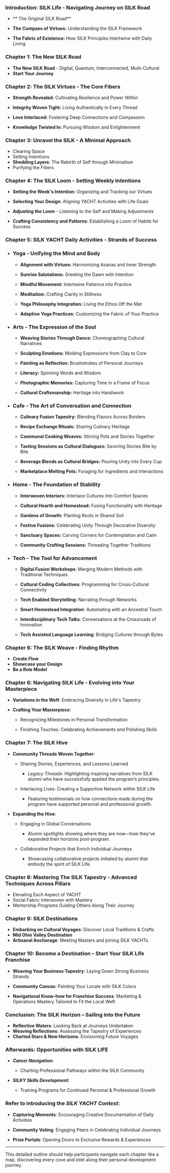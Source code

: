 
### Introduction: SILK Life - Navigating Journey on SILK Road

- ** The Original SILK Road**

- **The Compass of Virtues:** Understanding the SILK Framework

- **The Fabric of Existence:** How SILK Principles Intertwine with Daily Living

### Chapter 1: The New SILK Road
  
  - **The New SILK Road** - Digital, Quantum, Interconnected, Multi-Cultural
  - **Start Your Journey**

### Chapter 2: The SILK Virtues - The Core Fibers

- **Strength Revealed:** Cultivating Resilience and Power Within

- **Integrity Woven Tight:** Living Authentically in Every Thread

- **Love Interlaced:** Fostering Deep Connections and Compassion

- **Knowledge Twisted In:** Pursuing Wisdom and Enlightenment

### Chapter 3: Unravel the SILK - A Minimal Approach
- Clearing Space
- Setting Intentions
- **Shedding Layers**: The Rebirth of Self through Minimalism
- Purifying the Fibers

### Chapter 4: The SILK Loom - Setting Weekly Intentions

- **Setting the Week's Intention:** Organizing and Tracking our Virtues

- **Selecting Your Design**: Aligning YACHT Activities with Life Goals

- **Adjusting the Loom** - Listening to the Self and Making Adjustments

- **Crafting Consistency and Patterns**: Establishing a Loom of Habits for Success

### Chapter 5: SILK YACHT Daily Activities - Strands of Success

- ### Yoga - Unifying the Mind and Body

     - **Alignment with Virtues:** Harmonizing Asanas and Inner Strength

     - **Sunrise Salutations:** Greeting the Dawn with Intention

     - **Mindful Movement:** Intertwine Patience into Practice

     - **Meditation:** Crafting Clarity in Stillness

     - **Yoga Philosophy Integration:** Living the Ethos Off the Mat

     - **Adaptive Yoga Practices:** Customizing the Fabric of Your Practice

- ### Arts - The Expression of the Soul

     - **Weaving Stories Through Dance:** Choreographing Cultural Narratives

     - **Sculpting Emotions:** Molding Expressions from Clay to Core

     - **Painting as Reflection:** Brushstrokes of Personal Journeys

     - **Literacy:** Spinning Words and Wisdom

     - **Photographic Memories:** Capturing Time in a Frame of Focus

     - **Cultural Craftsmanship:** Heritage into Handiwork

- ### Cafe - The Art of Conversation and Connection

     - **Culinary Fusion Tapestry:** Blending Flavors Across Borders

     - **Recipe Exchange Rituals:** Sharing Culinary Heritage

     - **Communal Cooking Weaves:** Stirring Pots and Stories Together

     - **Tasting Sessions as Cultural Dialogues:** Savoring Stories Bite by Bite

     - **Beverage Blends as Cultural Bridges:** Pouring Unity into Every Cup

     - **Marketplace Melting Pots:** Foraging for Ingredients and Interactions

- ### Home - The Foundation of Stability

     - **Interwoven Interiors:** Interlace Cultures into Comfort Spaces

     - **Cultural Hearth and Homestead:** Fusing Functionality with Heritage

     - **Gardens of Growth:** Planting Roots in Shared Soil

     - **Festive Fusions:** Celebrating Unity Through Decorative Diversity

     - **Sanctuary Spaces:** Carving Corners for Contemplation and Calm

     - **Community Crafting Sessions:** Threading Together Traditions

- ### Tech - The Tool for Advancement

     - **Digital Fusion Workshops**: Merging Modern Methods with Traditional Techniques

     - **Cultural Coding Collectives**: Programming for Cross-Cultural Connectivity

     - **Tech Enabled Storytelling**: Narrating through Networks

     - **Smart Homestead Integration**: Automating with an Ancestral Touch

     - **Interdisciplinary Tech Talks**: Conversations at the Crossroads of Innovation

     - **Tech Assisted Language Learning**: Bridging Cultures through Bytes

### Chapter 6: The SILK Weave - Finding Rhythm
- **Create Flow**
- **Showcase your Design**
- **Be a Role Model**

### Chapter 6: Navigating SILK Life - Evolving into Your Masterpiece

-  **Variations in the Weft**: Embracing Diversity in Life's Tapestry

- **Crafting Your Masterpiece**:

     - Recognizing Milestones in Personal Transformation

     - Finishing Touches: Celebrating Achievements and Polishing Skills

### Chapter 7: The SILK Hive

- **Community Threads Woven Together**:

     - Sharing Stories, Experiences, and Lessons Learned
         - _Legacy Threads_: Highlighting inspiring narratives from SILK alumni who have successfully applied the program’s principles.

     - Interlacing Lives: Creating a Supportive Network within SILK Life
         - Featuring testimonials on how connections made during the program have supported personal and professional growth.

- **Expanding the Hive**:

     - Engaging in Global Conversations
         - Alumni spotlights showing where they are now—how they've expanded their horizons post-program.

     - Collaborative Projects that Enrich Individual Journeys
         - Showcasing collaborative projects initiated by alumni that embody the spirit of SILK Life.

### Chapter 8: Mastering The SILK Tapestry - Advanced Techniques Across Pillars
  - Elevating Each Aspect of YACHT
  - Social Fabric Interwoven with Mastery 
  - Mentorship Programs Guiding Others Along Their Journey

### Chapter 9: SILK Destinations 

- **Embarking on Cultural Voyages**: Discover Local Traditions & Crafts
- **Mid Ohio Valley Destination**
- **Artisanal Anchorage**: Meeting Masters and joining SILK YACHTs

### Chapter 10: Become a Destination – Start Your SILK Life Franchise

- **Weaving Your Business Tapestry**: Laying Down Strong Business Strands

- **Community Canvas**: Painting Your Locale with SILK Colors

- **Navigational Know-how for Franchise Success**: Marketing & Operations Mastery Tailored to Fit the Local Weft

### Conclusion: The SILK Horizon – Sailing into the Future

- **Reflective Waters**: Looking Back at Journeys Undertaken
- **Weaving Reflections**: Assessing the Tapestry of Experiences
- **Charted Stars & New Horizons**: Envisioning Future Voyages

### Afterwards: Opportunities with SILK LIFE

- ***Career Navigation***:

     -  Charting Professional Pathways within the SILK Community

- ***SILKY Skills Development***:

     -  Training Programs for Continued Personal & Professional Growth

### Refer to introducing the ***SILK YACHT Contest***:

- **Capturing Moments**: Encouraging Creative Documentation of Daily Activities

- **Community Voting**: Engaging Peers in Celebrating Individual Journeys

- **Prize Portals**: Opening Doors to Exclusive Rewards & Experiences

---

This detailed outline should help participants navigate each chapter like a map, discovering every cove and inlet along their personal development journey.


